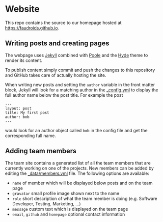 # Website

This repo contains the source to our homepage hosted at https://faudroids.github.io. 

## Writing posts and creating pages

The webpage uses [Jekyll](http://jekyllrb.com) combined with [Poole](http://getpoole.com) and the [Hyde](http://hyde.getpoole.com/) theme to render its content. 

To publish content simply commit and push the changes to this repository and GitHub takes care of actually hosting the site.

When writing new posts and setting the `author` variable in the front matter block, Jekyll will look for a matching author in the [\_config.yml](https://github.com/FauDroids/FauDroids.github.io/blob/master/_config.yml) to display the full author name below the post title. For example the post

```
---
layout: post
title: My first post
author: bob
---
```
would look for an author object called `bob` in the config file and get the corresponding full name.


## Adding team members 

The team site contains a generated list of all the team members that are currently working on one of the projects. New members can be added by editing the [\_data/members.yml](https://github.com/FauDroids/FauDroids.github.io/blob/master/_data/members.yml) file. The following options are available:

- `name` of member which will be displayed below posts and on the team page
- `gravatar` small profile image shown next to the name
- `role` short description of what the team member is doing (e.g. Software Developer, Testing, Marketing, ...)
- `message` custom text which is displayed on the team page
- `email`, `github` and `homepage` optional contact information
